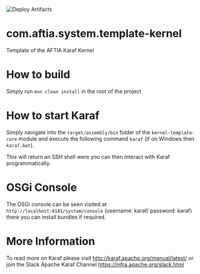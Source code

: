 ![Deploy Artifacts](https://github.com/AFTIA/com.aftia.vm.system.kernel-template/workflows/Deploy%20Artifacts/badge.svg?branch=main)

# com.aftia.system.template-kernel
Template of the AFTIA Karaf Kernel

# How to build

Simply run `mvn clean install` in the root of the project

# How to start Karaf

Simply navigate into the `target/assembly/bin` folder of the `kernel-template-core` module and execute the following command `karaf` (if on Windows then `karaf.bat`).

This will return an SSH shell were you can then interact with Karaf programmatically.

# OSGi Console

The OSGi console can be seen visited at `http://localhost:8181/system/console` (username: karaf/ password: karaf) there you can install bundles if required.

# More Information

To read more on Karaf please visit http://karaf.apache.org/manual/latest/ or join the Slack Apache Karaf Channel https://infra.apache.org/slack.html

